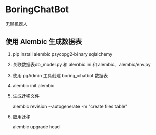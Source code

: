 # BoringChatBot
无聊机器人


## 使用 Alembic 生成数据表
1. pip install alembic psycopg2-binary sqlalchemy
2. 关联数据表db_model.py 和 alembic.ini 和 alembic、alembic/env.py
3. 使用 pgAdmin 工具创建 boring_chatbot 数据表
4. alembic init alembic
5. 生成迁移文件 
    
   alembic revision --autogenerate -m "create files table"
6. 应用迁移 
 
   alembic upgrade head